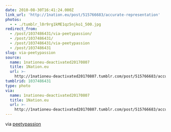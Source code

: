 ```yaml
---
date: 2010-08-30T16:41:24.000Z
link_url: 'http://1nation.eu/post/515766683/accurate-representation'
photos:
  - - ./tumblr_l0r9rg1kME1qz5njko1_500.jpg
redirect_from:
  - /post/1037486431/via-peetypassion/
  - /post/1037486431/
  - /post/1037486431/via-peetypassion
  - /post/1037486431
slug: via-peetypassion
source:
  name: 1nationeu-deactivated20170807
  title: 1Nation.eu
  url: >-
    http://1nationeu-deactivated20170807.tumblr.com/post/515766683/accurate-representation
tumblrid: 1037486431
type: photo
via:
  name: 1nationeu-deactivated20170807
  title: 1Nation.eu
  url: >-
    http://1nationeu-deactivated20170807.tumblr.com/post/515766683/accurate-representation
---
```

<p>via <a href="http://1nation.eu/post/515766683/accurate-representation" class="tumblr_blog">peetypassion</a></p>

